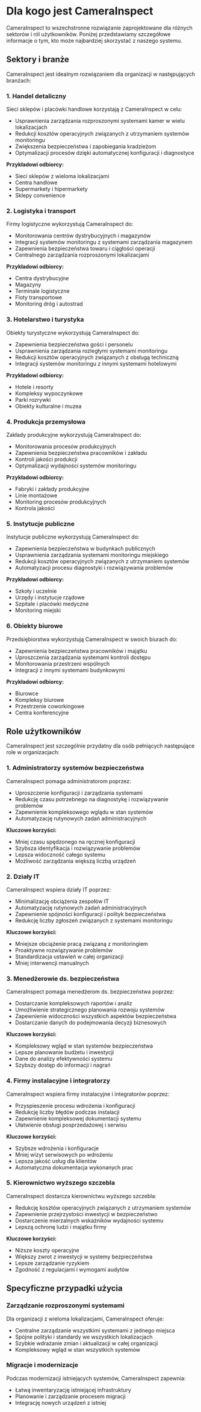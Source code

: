 # Dla kogo jest CameraInspect

CameraInspect to wszechstronne rozwiązanie zaprojektowane dla różnych sektorów i ról użytkowników. Poniżej przedstawiamy szczegółowe informacje o tym, kto może najbardziej skorzystać z naszego systemu.

## Sektory i branże

CameraInspect jest idealnym rozwiązaniem dla organizacji w następujących branżach:

### 1. Handel detaliczny

Sieci sklepów i placówki handlowe korzystają z CameraInspect w celu:
- Usprawnienia zarządzania rozproszonymi systemami kamer w wielu lokalizacjach
- Redukcji kosztów operacyjnych związanych z utrzymaniem systemów monitoringu
- Zwiększenia bezpieczeństwa i zapobiegania kradzieżom
- Optymalizacji procesów dzięki automatycznej konfiguracji i diagnostyce

**Przykładowi odbiorcy:**
- Sieci sklepów z wieloma lokalizacjami
- Centra handlowe
- Supermarkety i hipermarkety
- Sklepy convenience

### 2. Logistyka i transport

Firmy logistyczne wykorzystują CameraInspect do:
- Monitorowania centrów dystrybucyjnych i magazynów
- Integracji systemów monitoringu z systemami zarządzania magazynem
- Zapewnienia bezpieczeństwa towaru i ciągłości operacji
- Centralnego zarządzania rozproszonymi lokalizacjami

**Przykładowi odbiorcy:**
- Centra dystrybucyjne
- Magazyny
- Terminale logistyczne
- Floty transportowe
- Monitoring dróg i autostrad

### 3. Hotelarstwo i turystyka

Obiekty turystyczne wykorzystują CameraInspect do:
- Zapewnienia bezpieczeństwa gości i personelu
- Usprawnienia zarządzania rozległymi systemami monitoringu
- Redukcji kosztów operacyjnych związanych z obsługą techniczną
- Integracji systemów monitoringu z innymi systemami hotelowymi

**Przykładowi odbiorcy:**
- Hotele i resorty
- Kompleksy wypoczynkowe
- Parki rozrywki
- Obiekty kulturalne i muzea

### 4. Produkcja przemysłowa

Zakłady produkcyjne wykorzystują CameraInspect do:
- Monitorowania procesów produkcyjnych
- Zapewnienia bezpieczeństwa pracowników i zakładu
- Kontroli jakości produkcji
- Optymalizacji wydajności systemów monitoringu

**Przykładowi odbiorcy:**
- Fabryki i zakłady produkcyjne
- Linie montażowe
- Monitoring procesów produkcyjnych
- Kontrola jakości

### 5. Instytucje publiczne

Instytucje publiczne wykorzystują CameraInspect do:
- Zapewnienia bezpieczeństwa w budynkach publicznych
- Usprawnienia zarządzania systemami monitoringu miejskiego
- Redukcji kosztów operacyjnych związanych z utrzymaniem systemów
- Automatyzacji procesu diagnostyki i rozwiązywania problemów

**Przykładowi odbiorcy:**
- Szkoły i uczelnie
- Urzędy i instytucje rządowe
- Szpitale i placówki medyczne
- Monitoring miejski

### 6. Obiekty biurowe

Przedsiębiorstwa wykorzystują CameraInspect w swoich biurach do:
- Zapewnienia bezpieczeństwa pracowników i majątku
- Uproszczenia zarządzania systemami kontroli dostępu
- Monitorowania przestrzeni wspólnych
- Integracji z innymi systemami budynkowymi

**Przykładowi odbiorcy:**
- Biurowce
- Kompleksy biurowe
- Przestrzenie coworkingowe
- Centra konferencyjne

## Role użytkowników

CameraInspect jest szczególnie przydatny dla osób pełniących następujące role w organizacjach:

### 1. Administratorzy systemów bezpieczeństwa

CameraInspect pomaga administratorom poprzez:
- Uproszczenie konfiguracji i zarządzania systemami
- Redukcję czasu potrzebnego na diagnostykę i rozwiązywanie problemów
- Zapewnienie kompleksowego wglądu w stan systemów
- Automatyzację rutynowych zadań administracyjnych

**Kluczowe korzyści:**
- Mniej czasu spędzonego na ręcznej konfiguracji
- Szybsza identyfikacja i rozwiązywanie problemów
- Lepsza widoczność całego systemu
- Możliwość zarządzania większą liczbą urządzeń

### 2. Działy IT

CameraInspect wspiera działy IT poprzez:
- Minimalizację obciążenia zespołów IT
- Automatyzację rutynowych zadań administracyjnych
- Zapewnienie spójności konfiguracji i polityk bezpieczeństwa
- Redukcję liczby zgłoszeń związanych z systemami monitoringu

**Kluczowe korzyści:**
- Mniejsze obciążenie pracą związaną z monitoringiem
- Proaktywne rozwiązywanie problemów
- Standardizacja ustawień w całej organizacji
- Mniej interwencji manualnych

### 3. Menedżerowie ds. bezpieczeństwa

CameraInspect pomaga menedżerom ds. bezpieczeństwa poprzez:
- Dostarczanie kompleksowych raportów i analiz
- Umożliwienie strategicznego planowania rozwoju systemów
- Zapewnienie widoczności wszystkich aspektów bezpieczeństwa
- Dostarczanie danych do podejmowania decyzji biznesowych

**Kluczowe korzyści:**
- Kompleksowy wgląd w stan systemów bezpieczeństwa
- Lepsze planowanie budżetu i inwestycji
- Dane do analizy efektywności systemu
- Szybszy dostęp do informacji i nagrań

### 4. Firmy instalacyjne i integratorzy

CameraInspect wspiera firmy instalacyjne i integratorów poprzez:
- Przyspieszenie procesu wdrożenia i konfiguracji
- Redukcję liczby błędów podczas instalacji
- Zapewnienie kompleksowej dokumentacji systemu
- Ułatwienie obsługi posprzedażowej i serwisu

**Kluczowe korzyści:**
- Szybsze wdrożenia i konfiguracje
- Mniej wizyt serwisowych po wdrożeniu
- Lepsza jakość usług dla klientów
- Automatyczna dokumentacja wykonanych prac

### 5. Kierownictwo wyższego szczebla

CameraInspect dostarcza kierownictwu wyższego szczebla:
- Redukcję kosztów operacyjnych związanych z utrzymaniem systemów
- Zapewnienie przejrzystości inwestycji w bezpieczeństwo
- Dostarczenie mierzalnych wskaźników wydajności systemu
- Lepszą ochronę ludzi i majątku firmy

**Kluczowe korzyści:**
- Niższe koszty operacyjne
- Większy zwrot z inwestycji w systemy bezpieczeństwa
- Lepsze zarządzanie ryzykiem
- Zgodność z regulacjami i wymogami audytów

## Specyficzne przypadki użycia

### Zarządzanie rozproszonymi systemami

Dla organizacji z wieloma lokalizacjami, CameraInspect oferuje:
- Centralne zarządzanie wszystkimi systemami z jednego miejsca
- Spójne polityki i standardy we wszystkich lokalizacjach
- Szybkie wdrażanie zmian i aktualizacji w całej organizacji
- Kompleksowy wgląd w stan wszystkich systemów

### Migracje i modernizacje

Podczas modernizacji istniejących systemów, CameraInspect zapewnia:
- Łatwą inwentaryzację istniejącej infrastruktury
- Planowanie i zarządzanie procesem migracji
- Integrację nowych urządzeń z istniej

